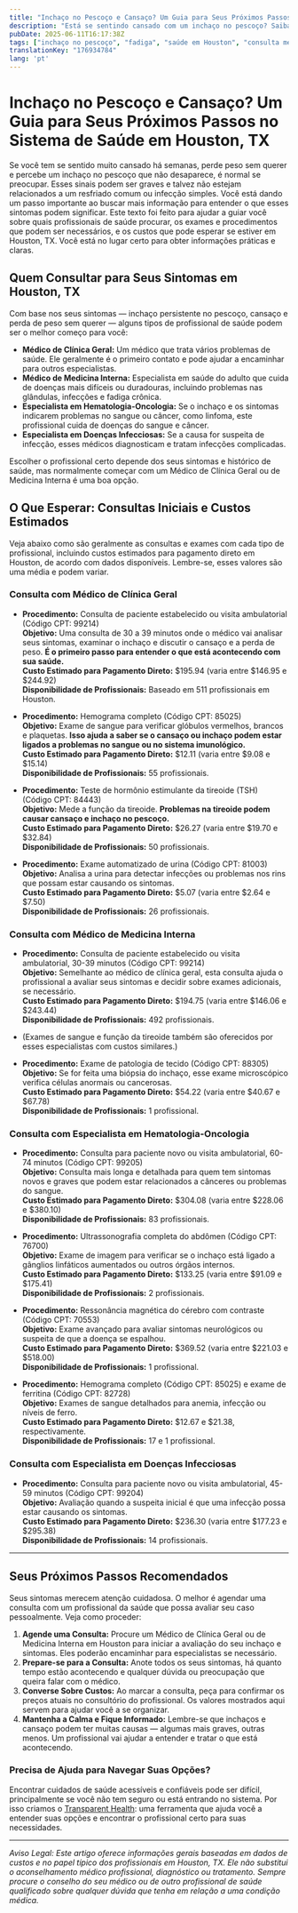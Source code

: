 ```yaml
---
title: "Inchaço no Pescoço e Cansaço? Um Guia para Seus Próximos Passos no Sistema de Saúde em Houston, TX"
description: "Está se sentindo cansado com um inchaço no pescoço? Saiba quem procurar, os exames que podem ser feitos e os custos típicos em Houston, TX, para esses sintomas."
pubDate: 2025-06-11T16:17:38Z
tags: ["inchaço no pescoço", "fadiga", "saúde em Houston", "consulta médica", "custos médicos", "orientação em saúde"]
translationKey: "176934784"
lang: 'pt'
---
```


# Inchaço no Pescoço e Cansaço? Um Guia para Seus Próximos Passos no Sistema de Saúde em Houston, TX

Se você tem se sentido muito cansado há semanas, perde peso sem querer e percebe um inchaço no pescoço que não desaparece, é normal se preocupar. Esses sinais podem ser graves e talvez não estejam relacionados a um resfriado comum ou infecção simples. Você está dando um passo importante ao buscar mais informação para entender o que esses sintomas podem significar. Este texto foi feito para ajudar a guiar você sobre quais profissionais de saúde procurar, os exames e procedimentos que podem ser necessários, e os custos que pode esperar se estiver em Houston, TX. Você está no lugar certo para obter informações práticas e claras.

## Quem Consultar para Seus Sintomas em Houston, TX

Com base nos seus sintomas — inchaço persistente no pescoço, cansaço e perda de peso sem querer — alguns tipos de profissional de saúde podem ser o melhor começo para você:

- **Médico de Clínica Geral:** Um médico que trata vários problemas de saúde. Ele geralmente é o primeiro contato e pode ajudar a encaminhar para outros especialistas.
- **Médico de Medicina Interna:** Especialista em saúde do adulto que cuida de doenças mais difíceis ou duradouras, incluindo problemas nas glândulas, infecções e fadiga crônica.
- **Especialista em Hematologia-Oncologia:** Se o inchaço e os sintomas indicarem problemas no sangue ou câncer, como linfoma, este profissional cuida de doenças do sangue e câncer.
- **Especialista em Doenças Infecciosas:** Se a causa for suspeita de infecção, esses médicos diagnosticam e tratam infecções complicadas.

Escolher o profissional certo depende dos seus sintomas e histórico de saúde, mas normalmente começar com um Médico de Clínica Geral ou de Medicina Interna é uma boa opção.

## O Que Esperar: Consultas Iniciais e Custos Estimados

Veja abaixo como são geralmente as consultas e exames com cada tipo de profissional, incluindo custos estimados para pagamento direto em Houston, de acordo com dados disponíveis. Lembre-se, esses valores são uma média e podem variar.

### Consulta com Médico de Clínica Geral

- **Procedimento:** Consulta de paciente estabelecido ou visita ambulatorial (Código CPT: 99214)  
  **Objetivo:** Uma consulta de 30 a 39 minutos onde o médico vai analisar seus sintomas, examinar o inchaço e discutir o cansaço e a perda de peso. **É o primeiro passo para entender o que está acontecendo com sua saúde.**  
  **Custo Estimado para Pagamento Direto:** $195.94 (varia entre $146.95 e $244.92)  
  **Disponibilidade de Profissionais:** Baseado em 511 profissionais em Houston.

- **Procedimento:** Hemograma completo (Código CPT: 85025)  
  **Objetivo:** Exame de sangue para verificar glóbulos vermelhos, brancos e plaquetas. **Isso ajuda a saber se o cansaço ou inchaço podem estar ligados a problemas no sangue ou no sistema imunológico.**  
  **Custo Estimado para Pagamento Direto:** $12.11 (varia entre $9.08 e $15.14)  
  **Disponibilidade de Profissionais:** 55 profissionais.

- **Procedimento:** Teste de hormônio estimulante da tireoide (TSH) (Código CPT: 84443)  
  **Objetivo:** Mede a função da tireoide. **Problemas na tireoide podem causar cansaço e inchaço no pescoço.**  
  **Custo Estimado para Pagamento Direto:** $26.27 (varia entre $19.70 e $32.84)  
  **Disponibilidade de Profissionais:** 50 profissionais.

- **Procedimento:** Exame automatizado de urina (Código CPT: 81003)  
  **Objetivo:** Analisa a urina para detectar infecções ou problemas nos rins que possam estar causando os sintomas.  
  **Custo Estimado para Pagamento Direto:** $5.07 (varia entre $2.64 e $7.50)  
  **Disponibilidade de Profissionais:** 26 profissionais.

### Consulta com Médico de Medicina Interna

- **Procedimento:** Consulta de paciente estabelecido ou visita ambulatorial, 30-39 minutos (Código CPT: 99214)  
  **Objetivo:** Semelhante ao médico de clínica geral, esta consulta ajuda o profissional a avaliar seus sintomas e decidir sobre exames adicionais, se necessário.  
  **Custo Estimado para Pagamento Direto:** $194.75 (varia entre $146.06 e $243.44)  
  **Disponibilidade de Profissionais:** 492 profissionais.

- (Exames de sangue e função da tireoide também são oferecidos por esses especialistas com custos similares.)

- **Procedimento:** Exame de patologia de tecido (Código CPT: 88305)  
  **Objetivo:** Se for feita uma biópsia do inchaço, esse exame microscópico verifica células anormais ou cancerosas.  
  **Custo Estimado para Pagamento Direto:** $54.22 (varia entre $40.67 e $67.78)  
  **Disponibilidade de Profissionais:** 1 profissional.

### Consulta com Especialista em Hematologia-Oncologia

- **Procedimento:** Consulta para paciente novo ou visita ambulatorial, 60-74 minutos (Código CPT: 99205)  
  **Objetivo:** Consulta mais longa e detalhada para quem tem sintomas novos e graves que podem estar relacionados a cânceres ou problemas do sangue.  
  **Custo Estimado para Pagamento Direto:** $304.08 (varia entre $228.06 e $380.10)  
  **Disponibilidade de Profissionais:** 83 profissionais.

- **Procedimento:** Ultrassonografia completa do abdômen (Código CPT: 76700)  
  **Objetivo:** Exame de imagem para verificar se o inchaço está ligado a gânglios linfáticos aumentados ou outros órgãos internos.  
  **Custo Estimado para Pagamento Direto:** $133.25 (varia entre $91.09 e $175.41)  
  **Disponibilidade de Profissionais:** 2 profissionais.

- **Procedimento:** Ressonância magnética do cérebro com contraste (Código CPT: 70553)  
  **Objetivo:** Exame avançado para avaliar sintomas neurológicos ou suspeita de que a doença se espalhou.  
  **Custo Estimado para Pagamento Direto:** $369.52 (varia entre $221.03 e $518.00)  
  **Disponibilidade de Profissionais:** 1 profissional.

- **Procedimento:** Hemograma completo (Código CPT: 85025) e exame de ferritina (Código CPT: 82728)  
  **Objetivo:** Exames de sangue detalhados para anemia, infecção ou níveis de ferro.  
  **Custo Estimado para Pagamento Direto:** $12.67 e $21.38, respectivamente.  
  **Disponibilidade de Profissionais:** 17 e 1 profissional.

### Consulta com Especialista em Doenças Infecciosas

- **Procedimento:** Consulta para paciente novo ou visita ambulatorial, 45-59 minutos (Código CPT: 99204)  
  **Objetivo:** Avaliação quando a suspeita inicial é que uma infecção possa estar causando os sintomas.  
  **Custo Estimado para Pagamento Direto:** $236.30 (varia entre $177.23 e $295.38)  
  **Disponibilidade de Profissionais:** 14 profissionais.

---

## Seus Próximos Passos Recomendados

Seus sintomas merecem atenção cuidadosa. O melhor é agendar uma consulta com um profissional da saúde que possa avaliar seu caso pessoalmente. Veja como proceder:

1. **Agende uma Consulta:** Procure um Médico de Clínica Geral ou de Medicina Interna em Houston para iniciar a avaliação do seu inchaço e sintomas. Eles poderão encaminhar para especialistas se necessário.  
2. **Prepare-se para a Consulta:** Anote todos os seus sintomas, há quanto tempo estão acontecendo e qualquer dúvida ou preocupação que queira falar com o médico.  
3. **Converse Sobre Custos:** Ao marcar a consulta, peça para confirmar os preços atuais no consultório do profissional. Os valores mostrados aqui servem para ajudar você a se organizar.  
4. **Mantenha a Calma e Fique Informado:** Lembre-se que inchaços e cansaço podem ter muitas causas — algumas mais graves, outras menos. Um profissional vai ajudar a entender e tratar o que está acontecendo.

### Precisa de Ajuda para Navegar Suas Opções?

Encontrar cuidados de saúde acessíveis e confiáveis pode ser difícil, principalmente se você não tem seguro ou está entrando no sistema. Por isso criamos o [Transparent Health](https://transparenthealth.ai): uma ferramenta que ajuda você a entender suas opções e encontrar o profissional certo para suas necessidades.

---

*Aviso Legal: Este artigo oferece informações gerais baseadas em dados de custos e no papel típico dos profissionais em Houston, TX. Ele não substitui o aconselhamento médico profissional, diagnóstico ou tratamento. Sempre procure o conselho do seu médico ou de outro profissional de saúde qualificado sobre qualquer dúvida que tenha em relação a uma condição médica.*